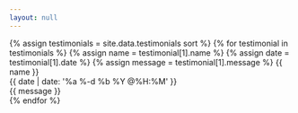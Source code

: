 ```yaml
---
layout: null
---
```

{% assign testimonials = site.data.testimonials sort %}
{% for testimonial in testimonials %}
  {% assign name = testimonial[1].name %}
  {% assign date = testimonial[1].date %}
  {% assign message = testimonial[1].message %}
  {{ name }}<br>
  {{ date | date: '%a %-d %b %Y @%H:%M' }}<br>
  {{ message }}<br>
{% endfor %}
